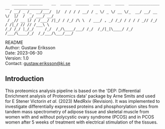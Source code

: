        _______ ______    __  _____  ______  ___  ___  ____  ______________  __  ________________
      / __/ _ /_  __/___/  |/  / / / / __/ / _ \/ _ \/ __ \/_  __/ __/ __ \/  |/  /  _/ ___/ __/
     / _// __ |/ / /___/ /|_/ / /_/ /\ \  / ___/ , _/ /_/ / / / / _// /_/ / /|_/ // // /___\ \  
    /_/ /_/ |_/_/     /_/  /_/\____/___/ /_/  /_/|_|\____/ /_/ /___/\____/_/  /_/___/\___/___/  
                                                                                                                      
README       
Author: Gustaw Eriksson   
Date: 2023-06-30   
Version: 1.0       
Contact: gustaw.eriksson@ki.se

## Introduction
This proteomics analysis pipeline is based on the 'DEP: Differential Enrichment analysis of Proteomics data' package by Arne Smits and used for E Stener Victorin _et al._ (2023) MedRxiv (Revision). It was implemented to investigate differentially expressed proteins and phosphorylation sites from tandem mass spectrometry of adipose tissue and skeletal muscle from women with and without polycystic ovary syndrome (PCOS) and in PCOS women after 5 weeks of treatment with electrical stimulation of the tissues. 

